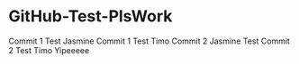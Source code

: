 # GitHub-Test-PlsWork

Commit 1 Test Jasmine
Commit 1 Test Timo
Commit 2 Jasmine Test
Commit 2 Test Timo
Yipeeeee